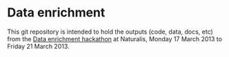 # Data enrichment #

This git repository is intended to hold the outputs (code, data, docs, etc) from the [Data enrichment hackathon](http://wiki.pro-ibiosphere.eu/wiki/Hackathon_%22Pimp_my_Data%22,_March_17-21_2014) at Naturalis, Monday 17 March 2013 to Friday 21 March 2013.
